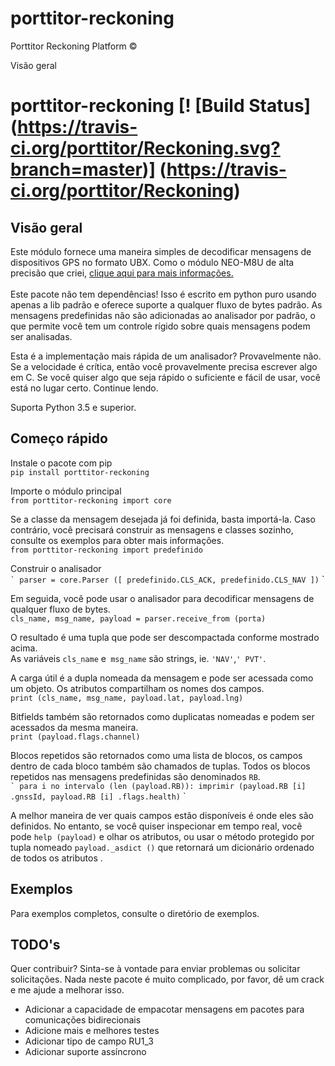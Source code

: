 # porttitor-reckoning
Porttitor Reckoning Platform ©

Visão geral
###

# porttitor-reckoning [! [Build Status] (https://travis-ci.org/porttitor/Reckoning.svg?branch=master)] (https://travis-ci.org/porttitor/Reckoning)

## Visão geral
Este módulo fornece uma maneira simples de decodificar mensagens de dispositivos GPS no formato UBX.
Como o módulo NEO-M8U de alta precisão que criei,
<a href="https://docs.porttitor.com.br"> clique aqui para mais informações. </a> <br>
<br>
Este pacote não tem dependências! Isso é escrito em python puro usando apenas a lib padrão e oferece suporte a qualquer
fluxo de bytes padrão. As mensagens predefinidas não são adicionadas ao analisador por padrão, o que permite
você tem um controle rígido sobre quais mensagens podem ser analisadas.

Esta é a implementação mais rápida de um analisador? Provavelmente não. Se a velocidade é crítica, então você
provavelmente precisa escrever algo em C. Se você quiser algo que seja rápido o suficiente
e fácil de usar, você está no lugar certo. Continue lendo.

Suporta Python 3.5 e superior.


## Começo rápido

Instale o pacote com pip <br>
`pip install porttitor-reckoning`

Importe o módulo principal <br>
`from porttitor-reckoning import core`

Se a classe da mensagem desejada já foi definida, basta importá-la.
Caso contrário, você precisará construir as mensagens e classes sozinho, consulte os exemplos para obter mais informações. <br>
`from porttitor-reckoning import predefinido`

Construir o analisador <br>
`` `
parser = core.Parser ([
  predefinido.CLS_ACK,
  predefinido.CLS_NAV
])
`` `

Em seguida, você pode usar o analisador para decodificar mensagens de qualquer fluxo de bytes. <br>
`cls_name, msg_name, payload = parser.receive_from (porta)`

O resultado é uma tupla que pode ser descompactada conforme mostrado acima. <br>
As variáveis ​​`cls_name` e` msg_name` são strings, ie. `'NAV'`,`' PVT'`. <br>

A carga útil é a dupla nomeada da mensagem e pode ser acessada como um objeto. Os atributos compartilham os nomes dos campos. <br>
`print (cls_name, msg_name, payload.lat, payload.lng)`

Bitfields também são retornados como duplicatas nomeadas e podem ser acessados ​​da mesma maneira. <br>
`print (payload.flags.channel)`

Blocos repetidos são retornados como uma lista de blocos, os campos dentro de cada bloco também são chamados de tuplas. Todos os blocos repetidos nas mensagens predefinidas são denominados `RB`. <br>
`` `
para i no intervalo (len (payload.RB)):
  imprimir (payload.RB [i] .gnssId, payload.RB [i] .flags.health)
`` `

A melhor maneira de ver quais campos estão disponíveis é onde eles são definidos. No entanto, se você quiser inspecionar em tempo real, você pode `help (payload)` e olhar os atributos, ou usar o método protegido por tupla nomeado `payload._asdict ()` que retornará um dicionário ordenado de todos os atributos .


## Exemplos
Para exemplos completos, consulte o diretório de exemplos.

## TODO's
Quer contribuir? Sinta-se à vontade para enviar problemas ou solicitar solicitações.
Nada neste pacote é muito complicado, por favor, dê um crack e me ajude a melhorar isso.

- Adicionar a capacidade de empacotar mensagens em pacotes para comunicações bidirecionais
- Adicione mais e melhores testes
- Adicionar tipo de campo RU1_3
- Adicionar suporte assíncrono 
